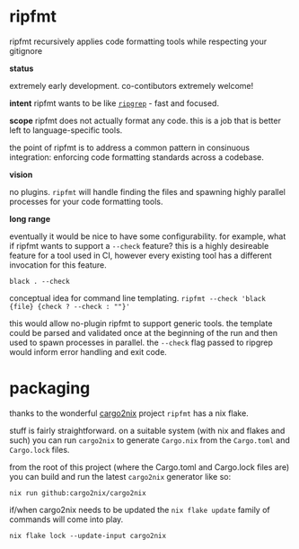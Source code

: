 # ripfmt
ripfmt recursively applies code formatting tools while respecting your gitignore

**status**

extremely early development.
co-contibutors extremely welcome!

**intent**
ripfmt wants to be like [`ripgrep`](https://github.com/BurntSushi/ripgrep) - fast and focused.

**scope**
ripfmt does not actually format any code.
this is a job that is better left to language-specific tools.

the point of ripfmt is to address a common pattern in consinuous integration:
enforcing code formatting standards across a codebase.

**vision**

no plugins.
`ripfmt` will handle finding the files and spawning highly parallel processes for your code formatting tools.

**long range**

eventually it would be nice to have some configurability.
for example, what if ripfmt wants to support a `--check` feature?
this is a highly desireable feature for a tool used in CI,
however every existing tool has a different invocation for this feature.

`black . --check`

conceptual idea for command line templating.
`ripfmt --check 'black {file} {check ? --check : ""}'`

this would allow no-plugin ripfmt to support generic tools.
the template could be parsed and validated once at the beginning of the run and then used to spawn processes in parallel.
the `--check` flag passed to ripgrep would inform error handling and exit code.

# packaging

thanks to the wonderful [cargo2nix](https://github.com/cargo2nix/cargo2nix) project `ripfmt` has a nix flake.

stuff is fairly straightforward.
on a suitable system (with nix and flakes and such) you can run `cargo2nix` to generate `Cargo.nix` from the `Cargo.toml` and `Cargo.lock` files.

from the root of this project (where the Cargo.toml and Cargo.lock files are) you can build and run the latest `cargo2nix` generator like so:
```
nix run github:cargo2nix/cargo2nix
```

if/when cargo2nix needs to be updated the `nix flake update` family of commands will come into play.
```
nix flake lock --update-input cargo2nix
```

